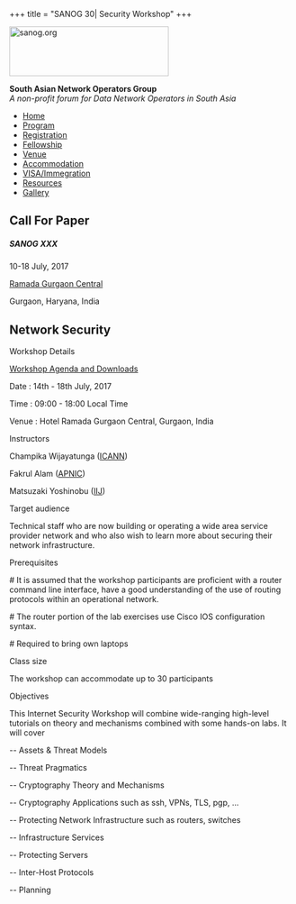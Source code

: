 +++
title = "SANOG 30| Security Workshop"
+++

[<img src="../images/logo.jpg" width="283" height="88" alt="sanog.org" />](../index.html)

**South Asian Network Operators Group**  
*A non-profit forum for Data Network Operators in South Asia*

-   [Home](index.html)
-   [Program](program.html)
-   [Registration](reg.html)
-   [Fellowship](fellowship.html)
-   [Venue](venue.html)
-   [Accommodation](accomo.html)
-   [VISA/Immegration](visa.html)
-   [Resources](downloads.html)
-   [Gallery](gallery.html)

Call For Paper
--------------

##### SANOG XXX

10-18 July, 2017

[Ramada Gurgaon Central](http://www.ramadagurgaoncentral.com/)

Gurgaon, Haryana, India

  
  
  
  
  
  
  
  
  
  
  
  
  
  
  
  
  
  
  
  
  
  
  
  
  
  
  
  
  
  
  
  
  
  
  
  
  
  
  
  
  
  
  
  
  
  
  
  
  
  
  
  
  
  
  
  
  
  
  
  
  
  
  
  
  
  
  
  
  
  
  

Network Security
----------------

 

Workshop Details

[Workshop Agenda and Downloads](security.html)

Date : 14th - 18th July, 2017

Time : 09:00 - 18:00 Local Time

Venue : Hotel Ramada Gurgaon Central, Gurgaon, India

  

Instructors

Champika Wijayatunga ([ICANN](https://www.icann.org))

Fakrul Alam ([APNIC](https://www.apnic.net))

Matsuzaki Yoshinobu ([IIJ](http://www.IIJ.com/))

  

Target audience

Technical staff who are now building or operating a wide area service
provider network and who also wish to learn more about securing their
network infrastructure.

  

Prerequisites

\# It is assumed that the workshop participants are proficient with a
router command line interface, have a good understanding of the use of
routing protocols within an operational network.

\# The router portion of the lab exercises use Cisco IOS configuration
syntax.

\# Required to bring own laptops

  

Class size

The workshop can accommodate up to 30 participants

  

Objectives

This Internet Security Workshop will combine wide-ranging high-level
tutorials on theory and mechanisms combined with some hands-on labs. It
will cover

  

-- Assets & Threat Models

-- Threat Pragmatics

-- Cryptography Theory and Mechanisms

-- Cryptography Applications such as ssh, VPNs, TLS, pgp, ...

-- Protecting Network Infrastructure such as routers, switches

-- Infrastructure Services

-- Protecting Servers

-- Inter-Host Protocols

-- Planning

 
